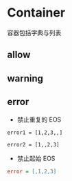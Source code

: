 Container
=========

容器包括字典与列表

## allow



## warning


## error

- 禁止重复的 EOS

```
error1 = [1,2,3,,]

error2 = [1,,2,3]
```

- 禁止起始 EOS

```ini
error = [,1,2,3]
```
